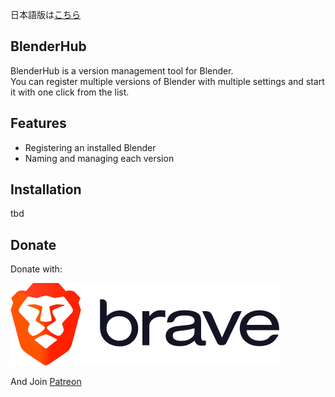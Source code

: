 日本語版は[こちら](./README_ja.md)

## BlenderHub

BlenderHub is a version management tool for Blender.     
You can register multiple versions of Blender with multiple settings and start it with one click from the list.

## Features

- Registering an installed Blender
- Naming and managing each version

## Installation

tbd

## Donate

Donate with:

[![Brave](https://raw.githubusercontent.com/Chipsnet/blender-hub/master/.github/brave-logotype-full-color.png)](https://brave.com/chi953)

And Join [Patreon](https://www.patreon.com/minato86)